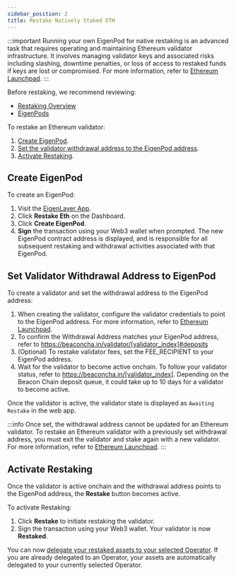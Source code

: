 ```yaml
---
sidebar_position: 2
title: Restake Natively Staked ETH
---
```


:::important
Running your own EigenPod for native restaking is an advanced task that requires operating and maintaining Ethereum validator infrastructure.
It involves managing validator keys and associated risks including slashing, downtime penalties, or loss of access to
restaked funds if keys are lost or compromised. For more information, refer to [Ethereum Launchpad](https://launchpad.ethereum.org/en/).
:::

Before restaking, we recommend reviewing: 
* [Restaking Overview](../../../concepts/overview.md)
* [EigenPods](../../../concepts/native-restaking/eigenpod.md)

To restake an Ethereum validator:
1. [Create EigenPod](#create-eigenpod). 
2. [Set the validator withdrawal address to the EigenPod address](#set-validator-withdrawal-address-to-eigenpod).
3. [Activate Restaking](#activate-restaking).

## Create EigenPod

To create an EigenPod:
1. Visit the [EigenLayer App](https://app.eigenlayer.xyz/).
1. Click **Restake Eth** on the Dashboard.
1. Click **Create EigenPod**.
1. **Sign** the transaction using your Web3 wallet when prompted. The new EigenPod contract address is displayed, and 
is responsible for all subsequent restaking and withdrawal activities associated with that EigenPod.


## Set Validator Withdrawal Address to EigenPod

To create a validator and set the withdrawal address to the EigenPod address:
1. When creating the validator, configure the validator credentials to point to the EigenPod address. For more information, refer to [Ethereum Launchpad](https://launchpad.ethereum.org/en/withdrawals#enabling-withdrawals).
1. To confirm the Withdrawal Address matches your EigenPod address, refer to https://beaconcha.in/validator/[validator_index]#deposits
1. (Optional) To restake validator fees, set the FEE_RECIPIENT to your EigenPod address.
1. Wait for the validator to become active onchain. To follow your validator status, refer to https://beaconcha.in/[validator_index].
Depending on the Beacon Chain deposit queue, it could take up to 10 days for a validator to become active. 

Once the validator is active, the validator state is displayed as `Awaiting Restake` in the web app.

:::info
Once set, the withdrawal address cannot be updated for an Ethereum validator. To restake an Ethereum validator with a previously
set withdrawal address, you must exit the validator and stake again with a new validator. For more information, refer to [Ethereum Launchpad](https://launchpad.ethereum.org/en/withdrawals#enabling-withdrawals).
:::

## Activate Restaking

Once the validator is active onchain and the withdrawal address points to the EigenPod address, the **Restake** button becomes active.

To activate Restaking:
1. Click **Restake** to initiate restaking the validator.
1. Sign the transaction using your Web3 wallet. Your validator is now **Restaked**.

You can now [delegate your restaked assets to your selected Operator](delelgate-undelegate.md). If you are already delegated to an Operator, your 
assets are automatically delegated to your currently selected Operator.

